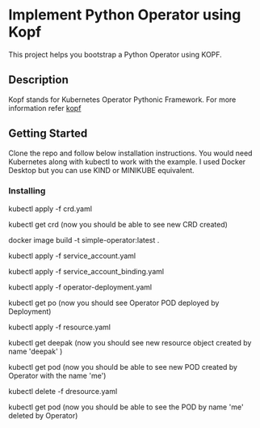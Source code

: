 # Implement Python Operator using Kopf

This project helps you bootstrap a Python Operator using KOPF.

## Description

Kopf stands for Kubernetes Operator Pythonic Framework.
For more information refer [kopf](https://kopf.readthedocs.io/en/stable/) 

## Getting Started

Clone the repo and follow below installation instructions.
You would need Kubernetes along with kubectl to work with the example. I used Docker Desktop but you can use KIND or MINIKUBE equivalent.

### Installing

kubectl apply -f crd.yaml

kubectl get crd (now you should be able to see new CRD created)

docker image build -t simple-operator:latest .

kubectl apply -f service_account.yaml

kubectl apply -f service_account_binding.yaml

kubectl apply -f operator-deployment.yaml

kubectl get po (now you should see Operator POD deployed by Deployment)

kubectl apply -f resource.yaml

kubectl get deepak (now you should see new resource object created by name 'deepak' )

kubectl get pod (now you should be able to see new POD created by Operator with the name 'me')

kubectl delete -f dresource.yaml

kubectl get pod (now you should be able to see the POD by name 'me' deleted by Operator)
